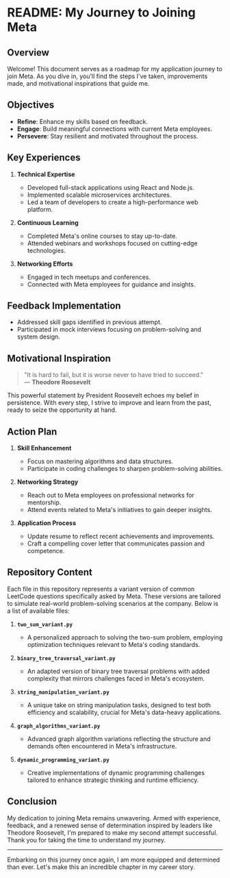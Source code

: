 # README: My Journey to Joining Meta

## Overview

Welcome! This document serves as a roadmap for my application journey to join Meta. As you dive in, you'll find the steps I've taken, improvements made, and motivational inspirations that guide me.

## Objectives

- **Refine**: Enhance my skills based on feedback.
- **Engage**: Build meaningful connections with current Meta employees.
- **Persevere**: Stay resilient and motivated throughout the process.

## Key Experiences

1. **Technical Expertise**
   - Developed full-stack applications using React and Node.js.
   - Implemented scalable microservices architectures.
   - Led a team of developers to create a high-performance web platform.

2. **Continuous Learning**
   - Completed Meta's online courses to stay up-to-date.
   - Attended webinars and workshops focused on cutting-edge technologies.

3. **Networking Efforts**
   - Engaged in tech meetups and conferences.
   - Connected with Meta employees for guidance and insights.

## Feedback Implementation

- Addressed skill gaps identified in previous attempt.
- Participated in mock interviews focusing on problem-solving and system design.

## Motivational Inspiration

> "It is hard to fail, but it is worse never to have tried to succeed."  
> — **Theodore Roosevelt**

This powerful statement by President Roosevelt echoes my belief in persistence. With every step, I strive to improve and learn from the past, ready to seize the opportunity at hand.

## Action Plan

1. **Skill Enhancement**
   - Focus on mastering algorithms and data structures.
   - Participate in coding challenges to sharpen problem-solving abilities.

2. **Networking Strategy**
   - Reach out to Meta employees on professional networks for mentorship.
   - Attend events related to Meta's initiatives to gain deeper insights.

3. **Application Process**
   - Update resume to reflect recent achievements and improvements.
   - Craft a compelling cover letter that communicates passion and competence.

## Repository Content

Each file in this repository represents a variant version of common LeetCode questions specifically asked by Meta. These versions are tailored to simulate real-world problem-solving scenarios at the company. Below is a list of available files:

1. **`two_sum_variant.py`**
   - A personalized approach to solving the two-sum problem, employing optimization techniques relevant to Meta's coding standards.

2. **`binary_tree_traversal_variant.py`**
   - An adapted version of binary tree traversal problems with added complexity that mirrors challenges faced in Meta's ecosystem.

3. **`string_manipulation_variant.py`**
   - A unique take on string manipulation tasks, designed to test both efficiency and scalability, crucial for Meta's data-heavy applications.

4. **`graph_algorithms_variant.py`**
   - Advanced graph algorithm variations reflecting the structure and demands often encountered in Meta's infrastructure.

5. **`dynamic_programming_variant.py`**
   - Creative implementations of dynamic programming challenges tailored to enhance strategic thinking and runtime efficiency.

## Conclusion

My dedication to joining Meta remains unwavering. Armed with experience, feedback, and a renewed sense of determination inspired by leaders like Theodore Roosevelt, I'm prepared to make my second attempt successful. Thank you for taking the time to understand my journey.

---

Embarking on this journey once again, I am more equipped and determined than ever. Let's make this an incredible chapter in my career story.
